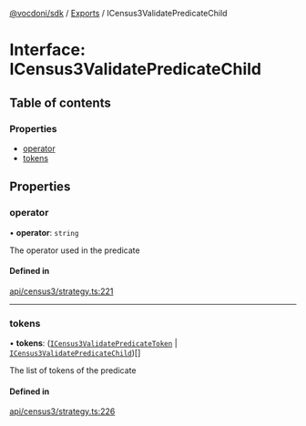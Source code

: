 [@vocdoni/sdk](/sdk) / [Exports](../modules) / ICensus3ValidatePredicateChild

# Interface: ICensus3ValidatePredicateChild

## Table of contents

### Properties

- [operator](ICensus3ValidatePredicateChild#operator)
- [tokens](ICensus3ValidatePredicateChild#tokens)

## Properties

### operator

• **operator**: `string`

The operator used in the predicate

#### Defined in

[api/census3/strategy.ts:221](https://github.com/vocdoni/vocdoni-sdk/blob/9e24a20/src/api/census3/strategy.ts#L221)

___

### tokens

• **tokens**: ([`ICensus3ValidatePredicateToken`](ICensus3ValidatePredicateToken.md) \| [`ICensus3ValidatePredicateChild`](ICensus3ValidatePredicateChild))[]

The list of tokens of the predicate

#### Defined in

[api/census3/strategy.ts:226](https://github.com/vocdoni/vocdoni-sdk/blob/9e24a20/src/api/census3/strategy.ts#L226)
